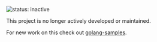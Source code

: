 ![status: inactive](https://img.shields.io/badge/status-inactive-red.svg)

This project is no longer actively developed or maintained.

For new work on this check out [golang-samples](https://github.com/GoogleCloudPlatform/golang-samples).
